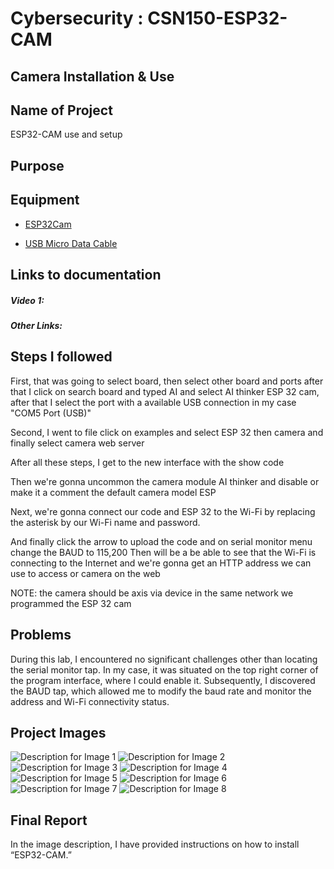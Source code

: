 # Cybersecurity : CSN150-ESP32-CAM
## Camera Installation & Use

## Name of Project
ESP32-CAM use and setup

## Purpose


## Equipment
* [ESP32Cam](https://www.amazon.com/Aideepen-ESP32-CAM-Bluetooth-ESP32-CAM-MB-Arduino/dp/B08P2578LV/ref=sr_1_3?crid=4FY0ECFW0ZX7&keywords=ESP32+Cam&qid=1678902050&sprefix=esp32+cam%2Caps%2C240&sr=8-3)

* [USB Micro Data Cable](https://www.amazon.com/AmazonBasics-Male-Micro-Cable-Black/dp/B0711PVX6Z/ref=sr_1_1_sspa?keywords=micro+usb+data+cable&qid=1678902214&sprefix=Micro+USB+data+%2Caps%2C89&sr=8-1-spons&psc=1&spLa=ZW5jcnlwdGVkUXVhbGlmaWVyPUFaU0NaUVZHU1RFUlAmZW5jcnlwdGVkSWQ9QTA3NTA4MDVFVERCS01HVlgxM1YmZW5jcnlwdGVkQWRJZD1BMDE4NTE1NTIwWUdONkdWSzU1M1Amd2lkZ2V0TmFtZT1zcF9hdGYmYWN0aW9uPWNsaWNrUmVkaXJlY3QmZG9Ob3RMb2dDbGljaz10cnVl)

## Links to documentation

##### Video 1: 

##### Other Links: 


## Steps I followed

First, that was going to select board, then select other board and ports after that I click on search board and typed AI and select AI thinker ESP 32 cam, after that I select the port with a available USB connection in my case "COM5 Port (USB)"

Second, I went to file click on examples and select ESP 32 then camera and finally select camera web server

After all these steps, I get to the new interface with the show code

Then we're gonna uncommon the camera module AI thinker and disable or make it a comment the default camera model ESP

Next, we're gonna connect our code and ESP 32 to the Wi-Fi by replacing the asterisk by our Wi-Fi name and password.

And finally click the arrow to upload the code and on serial monitor menu change the BAUD to 115,200 
Then will be a be able to see that the Wi-Fi is connecting to the Internet and we're gonna get an HTTP address we can use to access or camera on the web

NOTE: the camera should be axis via device in the same network we programmed the ESP 32 cam




## Problems

During this lab, I encountered no significant challenges other than locating the serial monitor tap. In my case, it was situated on the top right corner of the program interface, where I could enable it. Subsequently, I discovered the BAUD tap, which allowed me to modify the baud rate and monitor the address and Wi-Fi connectivity status.

## Project Images

![Description for Image 1](IMG_4200.HEIC)
![Description for Image 2](IMG_4201.HEIC)
![Description for Image 3](IMG_4202.HEIC)
![Description for Image 4](IMG_4203.HEIC)
![Description for Image 5](IMG_4204.HEIC)
![Description for Image 6](IMG_4206.HEIC)
![Description for Image 7](IMG_4207.HEIC)
![Description for Image 8](IMG_4208.HEIC)

## Final Report

In the image description, I have provided instructions on how to install “ESP32-CAM.”
